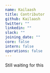 ```yaml
---
name: Kailaash
title: Contributor
github: Kailaash
twitter: ""
linkedin: ""
slack: ""
joining_date: ""
core: false
intern: false
operations: false
---
```


Still waiting for this
